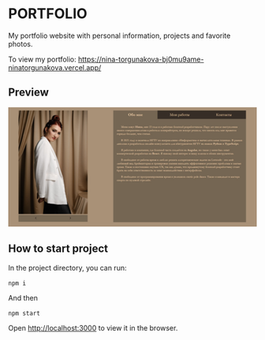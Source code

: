 # PORTFOLIO

My portfolio website with personal information, projects and favorite photos.

To view my portfolio: https://nina-torgunakova-bj0mu9ame-ninatorgunakova.vercel.app/

## Preview

![Screenshot](preview.JPG)

## How to start project

In the project directory, you can run:

```
npm i
```

And then

```
npm start
```
Open [http://localhost:3000](http://localhost:3000) to view it in the browser.

